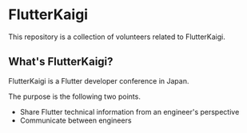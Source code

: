 # FlutterKaigi

This repository is a collection of volunteers related to FlutterKaigi.

## What's FlutterKaigi?

FlutterKaigi is a Flutter developer conference in Japan.

The purpose is the following two points.

- Share Flutter technical information from an engineer's perspective
- Communicate between engineers
